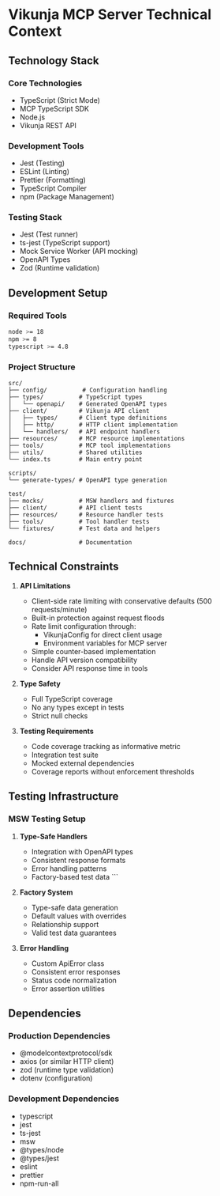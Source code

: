 # Vikunja MCP Server Technical Context

## Technology Stack

### Core Technologies

- TypeScript (Strict Mode)
- MCP TypeScript SDK
- Node.js
- Vikunja REST API

### Development Tools

- Jest (Testing)
- ESLint (Linting)
- Prettier (Formatting)
- TypeScript Compiler
- npm (Package Management)

### Testing Stack

- Jest (Test runner)
- ts-jest (TypeScript support)
- Mock Service Worker (API mocking)
- OpenAPI Types
- Zod (Runtime validation)

## Development Setup

### Required Tools

```bash
node >= 18
npm >= 8
typescript >= 4.8
```

### Project Structure

```
src/
├── config/          # Configuration handling
├── types/          # TypeScript types
│   └── openapi/    # Generated OpenAPI types
├── client/         # Vikunja API client
│   ├── types/      # Client type definitions
│   ├── http/       # HTTP client implementation
│   └── handlers/   # API endpoint handlers
├── resources/      # MCP resource implementations
├── tools/          # MCP tool implementations
├── utils/          # Shared utilities
└── index.ts        # Main entry point

scripts/
└── generate-types/ # OpenAPI type generation

test/
├── mocks/          # MSW handlers and fixtures
├── client/         # API client tests
├── resources/      # Resource handler tests
├── tools/          # Tool handler tests
└── fixtures/       # Test data and helpers

docs/               # Documentation
```

## Technical Constraints

1. **API Limitations**

   - Client-side rate limiting with conservative defaults (500 requests/minute)
   - Built-in protection against request floods
   - Rate limit configuration through:
     - VikunjaConfig for direct client usage
     - Environment variables for MCP server
   - Simple counter-based implementation
   - Handle API version compatibility
   - Consider API response time in tools

2. **Type Safety**

   - Full TypeScript coverage
   - No any types except in tests
   - Strict null checks

3. **Testing Requirements**
   - Code coverage tracking as informative metric
   - Integration test suite
   - Mocked external dependencies
   - Coverage reports without enforcement thresholds

## Testing Infrastructure

### MSW Testing Setup

1. **Type-Safe Handlers**

   - Integration with OpenAPI types
   - Consistent response formats
   - Error handling patterns
   - Factory-based test data ```

2. **Factory System**

   - Type-safe data generation
   - Default values with overrides
   - Relationship support
   - Valid test data guarantees

3. **Error Handling**
   - Custom ApiError class
   - Consistent error responses
   - Status code normalization
   - Error assertion utilities

## Dependencies

### Production Dependencies

- @modelcontextprotocol/sdk
- axios (or similar HTTP client)
- zod (runtime type validation)
- dotenv (configuration)

### Development Dependencies

- typescript
- jest
- ts-jest
- msw
- @types/node
- @types/jest
- eslint
- prettier
- npm-run-all
